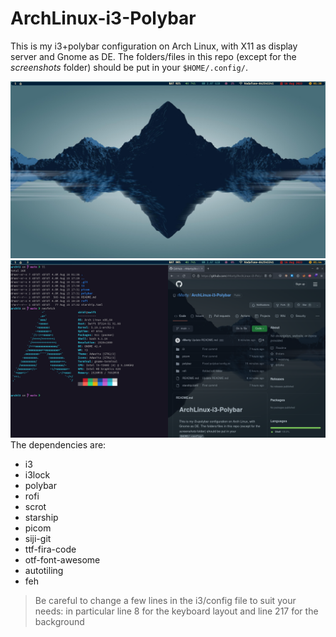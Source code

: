 # ArchLinux-i3-Polybar
This is my i3+polybar configuration on Arch Linux, with X11 as display server and Gnome as DE. The folders/files in this repo (except for the *screenshots* folder) should be put in your `$HOME/.config/`.  

![S1](/screenshots/screenshot.png)  
![S2](/screenshots/screenshot2.png)
The dependencies are:
- i3
- i3lock
- polybar
- rofi
- scrot
- starship
- picom
- siji-git
- ttf-fira-code
- otf-font-awesome
- autotiling
- feh  

> Be careful to change a few lines in the i3/config file to suit your needs: in particular line 8 for the keyboard layout and line 217 for the background
